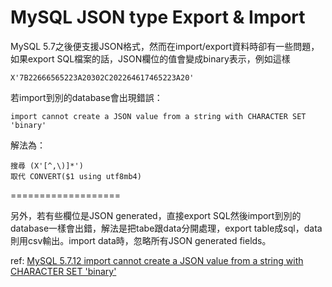 # MySQL JSON type Export & Import

MySQL 5.7之後便支援JSON格式，然而在import/export資料時卻有一些問題，如果export SQL檔案的話，JSON欄位的值會變成binary表示，例如這樣

```
X'7B22666565223A20302C202264617465223A20'
```

若import到別的database會出現錯誤：

```
import cannot create a JSON value from a string with CHARACTER SET 'binary'
```

解法為：

```
搜尋 (X'[^,\)]*')
取代 CONVERT($1 using utf8mb4)
```

===================

另外，若有些欄位是JSON generated，直接export SQL然後import到別的database一樣會出錯，解法是把tabe跟data分開處理，export table成sql，data則用csv輸出。import data時，忽略所有JSON generated fields。

ref: [MySQL 5.7.12 import cannot create a JSON value from a string with CHARACTER SET 'binary'](https://stackoverflow.com/questions/38078119/mysql-5-7-12-import-cannot-create-a-json-value-from-a-string-with-character-set)
